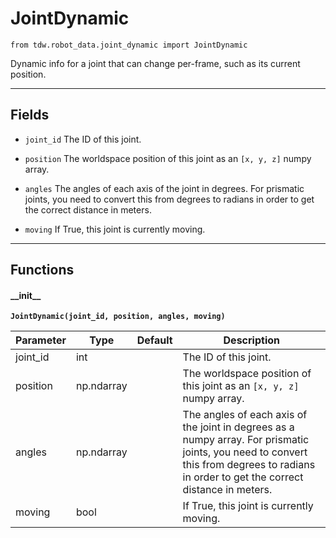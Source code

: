 # JointDynamic

`from tdw.robot_data.joint_dynamic import JointDynamic`

Dynamic info for a joint that can change per-frame, such as its current position.

***

## Fields

- `joint_id` The ID of this joint.

- `position` The worldspace position of this joint as an `[x, y, z]` numpy array.

- `angles` The angles of each axis of the joint in degrees. For prismatic joints, you need to convert this from degrees to radians in order to get the correct distance in meters.

- `moving` If True, this joint is currently moving.

***

## Functions

#### \_\_init\_\_

**`JointDynamic(joint_id, position, angles, moving)`**

| Parameter | Type | Default | Description |
| --- | --- | --- | --- |
| joint_id |  int |  | The ID of this joint. |
| position |  np.ndarray |  | The worldspace position of this joint as an `[x, y, z]` numpy array. |
| angles |  np.ndarray |  | The angles of each axis of the joint in degrees as a numpy array. For prismatic joints, you need to convert this from degrees to radians in order to get the correct distance in meters. |
| moving |  bool |  | If True, this joint is currently moving. |

